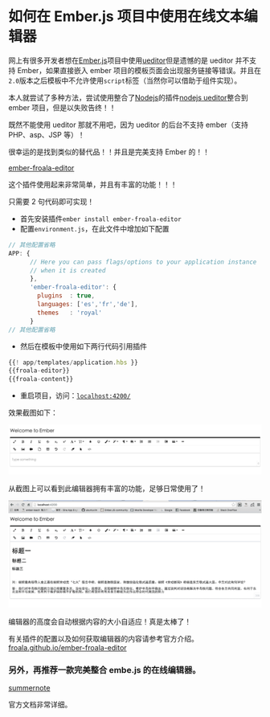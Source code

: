 # 如何在 Ember.js 项目中使用在线文本编辑器

网上有很多开发者想在[Ember.js](https://guides.emberjs.com)项目中使用[ueditor](https://ueditor.baidu.com)但是遗憾的是 ueditor 并不支持 Ember，如果直接嵌入 ember 项目的模板页面会出现服务链接等错误。并且在`2.0`版本之后模板中不允许使用`script`标签（当然你可以借助于组件实现）。

本人就尝试了多种方法，尝试使用整合了[Nodejs](https://nodejs.org)的插件[nodejs ueditor](https://npm.taobao.org/package/ueditor)整合到 ember 项目，但是以失败告终！！

既然不能使用 ueditor 那就不用吧，因为 ueditor 的后台不支持 ember（支持 PHP、asp、JSP 等）！

很幸运的是找到类似的替代品！！并且是完美支持 Ember 的！！

[ember-froala-editor](https://www.npmjs.com/package/ember-froala-editor)

这个插件使用起来非常简单，并且有丰富的功能！！！

只需要 2 句代码即可实现！

*   首先安装插件`ember install ember-froala-editor`
*   配置`environment.js`，在此文件中增加如下配置

```js
// 其他配置省略
APP: {  
      // Here you can pass flags/options to your application instance
      // when it is created
      },
      'ember-froala-editor': {
        plugins  : true,
        languages: ['es','fr','de'],
        themes   : 'royal'
      }
// 其他配置省略 
```

*   然后在模板中使用如下两行代码引用插件

```js
{{! app/templates/application.hbs }}
{{froala-editor}}
{{froala-content}} 
```

*   重启项目，访问：[`localhost:4200/`](http://localhost:4200/)

效果截图如下：

![截图 1](img/ec799b8997bb9ad2711974e57127c378.jpg)

从截图上可以看到此编辑器拥有丰富的功能，足够日常使用了！

![截图 2](img/dc906f63bb1767361ffb243f3bad5b66.jpg)

编辑器的高度会自动根据内容的大小自适应！真是太棒了！

有关插件的配置以及如何获取编辑器的内容请参考官方介绍。 [froala.github.io/ember-froala-editor](http://froala.github.io/ember-froala-editor/#/)

### 另外，再推荐一款完美整合 embe.js 的在线编辑器。

[summernote](https://www.npmjs.com/package/ember-cli-summernote)

官方文档非常详细。